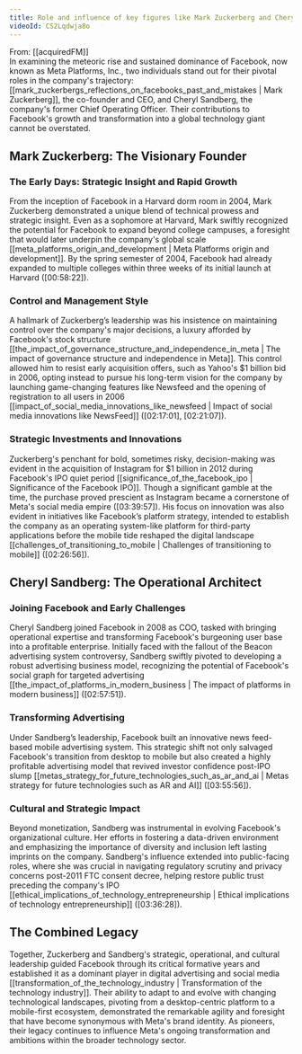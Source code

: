 ```yaml
---
title: Role and influence of key figures like Mark Zuckerberg and Cheryl Sandberg
videoId: CS2Lqdwja8o
---
```


From: [[acquiredFM]] <br/> 
In examining the meteoric rise and sustained dominance of Facebook, now known as Meta Platforms, Inc., two individuals stand out for their pivotal roles in the company's trajectory: [[mark_zuckerbergs_reflections_on_facebooks_past_and_mistakes | Mark Zuckerberg]], the co-founder and CEO, and Cheryl Sandberg, the company's former Chief Operating Officer. Their contributions to Facebook's growth and transformation into a global technology giant cannot be overstated.

## Mark Zuckerberg: The Visionary Founder

### The Early Days: Strategic Insight and Rapid Growth
From the inception of Facebook in a Harvard dorm room in 2004, Mark Zuckerberg demonstrated a unique blend of technical prowess and strategic insight. Even as a sophomore at Harvard, Mark swiftly recognized the potential for Facebook to expand beyond college campuses, a foresight that would later underpin the company's global scale [[meta_platforms_origin_and_development | Meta Platforms origin and development]]. By the spring semester of 2004, Facebook had already expanded to multiple colleges within three weeks of its initial launch at Harvard (<a class="yt-timestamp" data-t="00:58:22">[00:58:22]</a>).

### Control and Management Style
A hallmark of Zuckerberg’s leadership was his insistence on maintaining control over the company's major decisions, a luxury afforded by Facebook's stock structure [[the_impact_of_governance_structure_and_independence_in_meta | The impact of governance structure and independence in Meta]]. This control allowed him to resist early acquisition offers, such as Yahoo's $1 billion bid in 2006, opting instead to pursue his long-term vision for the company by launching game-changing features like Newsfeed and the opening of registration to all users in 2006 [[impact_of_social_media_innovations_like_newsfeed | Impact of social media innovations like NewsFeed]] (<a class="yt-timestamp" data-t="02:17:01">[02:17:01]</a>, <a class="yt-timestamp" data-t="02:21:07">[02:21:07]</a>).

### Strategic Investments and Innovations
Zuckerberg's penchant for bold, sometimes risky, decision-making was evident in the acquisition of Instagram for $1 billion in 2012 during Facebook's IPO quiet period [[significance_of_the_facebook_ipo | Significance of the Facebook IPO]]. Though a significant gamble at the time, the purchase proved prescient as Instagram became a cornerstone of Meta's social media empire (<a class="yt-timestamp" data-t="03:39:57">[03:39:57]</a>). His focus on innovation was also evident in initiatives like Facebook’s platform strategy, intended to establish the company as an operating system-like platform for third-party applications before the mobile tide reshaped the digital landscape [[challenges_of_transitioning_to_mobile | Challenges of transitioning to mobile]] (<a class="yt-timestamp" data-t="02:26:56">[02:26:56]</a>).

## Cheryl Sandberg: The Operational Architect

### Joining Facebook and Early Challenges
Cheryl Sandberg joined Facebook in 2008 as COO, tasked with bringing operational expertise and transforming Facebook's burgeoning user base into a profitable enterprise. Initially faced with the fallout of the Beacon advertising system controversy, Sandberg swiftly pivoted to developing a robust advertising business model, recognizing the potential of Facebook's social graph for targeted advertising [[the_impact_of_platforms_in_modern_business | The impact of platforms in modern business]] (<a class="yt-timestamp" data-t="02:57:51">[02:57:51]</a>).

### Transforming Advertising
Under Sandberg’s leadership, Facebook built an innovative news feed-based mobile advertising system. This strategic shift not only salvaged Facebook's transition from desktop to mobile but also created a highly profitable advertising model that revived investor confidence post-IPO slump [[metas_strategy_for_future_technologies_such_as_ar_and_ai | Metas strategy for future technologies such as AR and AI]] (<a class="yt-timestamp" data-t="03:55:56">[03:55:56]</a>).

### Cultural and Strategic Impact
Beyond monetization, Sandberg was instrumental in evolving Facebook's organizational culture. Her efforts in fostering a data-driven environment and emphasizing the importance of diversity and inclusion left lasting imprints on the company. Sandberg's influence extended into public-facing roles, where she was crucial in navigating regulatory scrutiny and privacy concerns post-2011 FTC consent decree, helping restore public trust preceding the company's IPO [[ethical_implications_of_technology_entrepreneurship | Ethical implications of technology entrepreneurship]] (<a class="yt-timestamp" data-t="03:36:28">[03:36:28]</a>).

## The Combined Legacy

Together, Zuckerberg and Sandberg's strategic, operational, and cultural leadership guided Facebook through its critical formative years and established it as a dominant player in digital advertising and social media [[transformation_of_the_technology_industry | Transformation of the technology industry]]. Their ability to adapt to and evolve with changing technological landscapes, pivoting from a desktop-centric platform to a mobile-first ecosystem, demonstrated the remarkable agility and foresight that have become synonymous with Meta's brand identity. As pioneers, their legacy continues to influence Meta's ongoing transformation and ambitions within the broader technology sector.